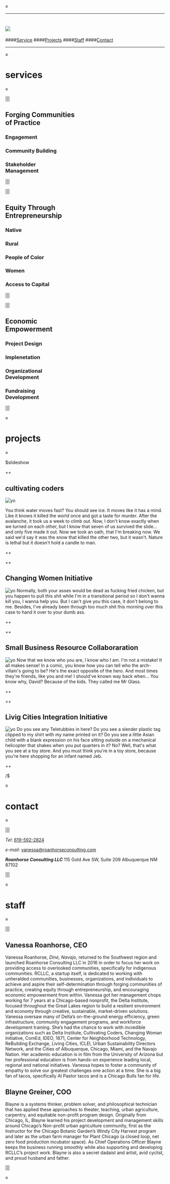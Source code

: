 ≡

----

# ![](logo.png)

####[Service](/#services) 
####[Projects](/#projects) 
####[Staff](/#staff) 
####[Contact](/#contact)

----

≡

# services 

≡

|||

## Forging Communities </br> of Practice
### Engagement
### Community Building
### Stakeholder </br> Management

|||

|||

## Equity Through </br> Entrepreneurship
### Native
### Rural
### People of Color
### Women
### Access to Capital

|||

|||

## Economic </br> Empowerment 
### Project Design
### Implenetation
### Organizational </br> Development
### Fundraising </br> Development

|||

≡

# projects 

≡

$slideshow

++

## cultivating coders

![yo](http://fillmurray.com/300/300) 

You think water moves fast? You should see ice. It moves like it has a mind. Like it knows it killed the world once and got a taste for murder. After the avalanche, it took us a week to climb out. Now, I don't know exactly when we turned on each other, but I know that seven of us survived the slide... and only five made it out. Now we took an oath, that I'm breaking now. We said we'd say it was the snow that killed the other two, but it wasn't. Nature is lethal but it doesn't hold a candle to man.

++

++

## Changing Women Initiative
![yo](http://fillmurray.com/g/150/150) Normally, both your asses would be dead as fucking fried chicken, but you happen to pull this shit while I'm in a transitional period so I don't wanna kill you, I wanna help you. But I can't give you this case, it don't belong to me. Besides, I've already been through too much shit this morning over this case to hand it over to your dumb ass.

++

++

## Small Business Resource Collaboraration
![yo](http://fillmurray.com/g/600/200) Now that we know who you are, I know who I am. I'm not a mistake! It all makes sense! In a comic, you know how you can tell who the arch-villain's going to be? He's the exact opposite of the hero. And most times they're friends, like you and me! I should've known way back when... You know why, David? Because of the kids. They called me Mr Glass.

++

++

## Livig Cities Integration Initiative
![yo](http://fillmurray.com/100/300) Do you see any Teletubbies in here? Do you see a slender plastic tag clipped to my shirt with my name printed on it? Do you see a little Asian child with a blank expression on his face sitting outside on a mechanical helicopter that shakes when you put quarters in it? No? Well, that's what you see at a toy store. And you must think you're in a toy store, because you're here shopping for an infant named Jeb.

++

/$

≡

# contact 

≡

|||

*Tel*: [619-592-2824](tel:+6195922824)

*e-mail*: [vanessa@roanhorseconsulting.com](mailto:vanessa@roanhorseconsulting.com)

***Roanhorse Consulting LLC***
115 Gold Ave SW, Suite 209
Albuquerque NM 87102

|||

≡

# staff 

≡

|||

## Vanessa Roanhorse, CEO

Vanessa Roanhorse, *Diné, Navajo*, returned to the Southwest region  and launched Roanhorse Consulting LLC in 2016 in order to focus her work on providing access to overlooked communities, specifically for indigenous communities.  RCLLC, a startup itself, is dedicated to working with unheralded communities, businesses, organizations, and individuals to achieve and aspire their self-determination through forging communities of practice, creating equity through entrepreneurship, and encouraging economic empowerment from within.  Vanessa got her management chops working for 7 years at a Chicago-based nonprofit, the Delta Institute, focused throughout the Great Lakes region to build a resilient environment and economy through creative, sustainable, market-driven solutions. Vanessa oversaw many of Delta’s on-the-ground energy efficiency, green infrastructure, community engagement programs, and workforce development training. She’s had the chance to work with incredible organizations such as Delta Institute, Cultivating Coders, Changing Woman Initiative, ComEd, IDEO, 1871, Center for Neighborhood Technology, ReBuilding Exchange, Living Cities, ICLEI, Urban Sustainability Directors Network, and the Cities of Albuquerque, Chicago, Miami, and the Navajo Nation. Her academic education is in film from the University of Arizona but her professional education is from hands-on experience leading local, regional and national initiatives. Vanessa hopes to foster a community of empathy to solve our greatest challenges one action at a time. She is a big fan of tacos, specifically Al Pastor tacos and is a Chicago Bulls fan for life.

## Blayne Greiner, COO

Blayne is a systems thinker, problem solver, and philosophical technician that has applied these approaches to theater, teaching, urban agriculture, carpentry, and equitable non-profit program design. Originally from Chicago, IL, Blayne learned his project development and management skills around Chicago’s Non-profit urban agriculture community, first as the Instructor for the Chicago Botanic Garden’s Windy City Harvest program and later as the urban farm manager for Plant Chicago (a closed loop, net zero food production incubator space). As Chief Operations Officer Blayne keeps the business running smoothly while also supporting and developing RCLLC’s project work. Blayne is also a secret dadaist and artist, avid cyclist, and proud husband and father.

|||

≡


